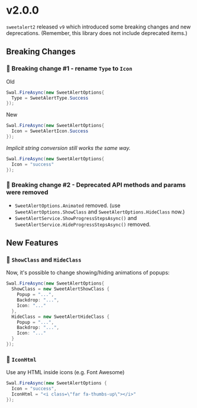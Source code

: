 ﻿# v2.0.0

`sweetalert2` released `v9` which introduced some breaking changes and new deprecations. (Remember, this library does not include deprecated items.)

## Breaking Changes

### 🔴 Breaking change #1 - rename `Type` to `Icon`

Old

```cs
Swal.FireAsync(new SweetAlertOptions{
  Type = SweetAlertType.Success
});
```

New

```cs
Swal.FireAsync(new SweetAlertOptions{
  Icon = SweetAlertIcon.Success
});
```

_Implicit string conversion still works the same way._

```cs
Swal.FireAsync(new SweetAlertOptions{
  Icon = "success"
});
```

### 🔴 Breaking change #2 - Deprecated API methods and params were removed

* `SweetAlertOptions.Animated` removed. (use `SweetAlertOptions.ShowClass` and `SweetAlertOptions.HideClass` now.)
* `SweetAlertService.ShowProgressStepsAsync()` and `SweetAlertService.HideProgressStepsAsync()` removed.

## New Features

### 🎉 `ShowClass` and `HideClass`

Now, it's possible to change showing/hiding animations of popups:

```cs
Swal.FireAsync(new SweetAlertOptions{
  ShowClass = new SweetAlertShowClass {
    Popup = "...",
    Backdrop: "...",
    Icon: "..."
  },
  HideClass = new SweetAlertHideClass {
    Popup = "...",
    Backdrop: "...",
    Icon: "..."
  }
});
```

### 🎉 `IconHtml`

Use any HTML inside icons (e.g. Font Awesome)

```cs
Swal.FireAsync(new SweetAlertOptions {
  Icon = "success",
  IconHtml = "<i class=\"far fa-thumbs-up\"></i>"
});
```
